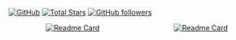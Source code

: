 [![GitHub](https://img.shields.io/badge/GitHub-%23121011?style=for-the-badge&logo=github&logoColor=white)](https://github.com/AZYoung233)
[![Total Stars](https://img.shields.io/github/stars/AZYoung233?label=%20Total%20Stars&logo=github&style=for-the-badge&color=%23eac54f)](https://github.com/AZYoung233)
[![GitHub followers](https://img.shields.io/github/followers/AZYoung233?style=for-the-badge&logo=github&label=Followers)](https://github.com/AZYoung233)

<div style="display: flex; flex-wrap: wrap; justify-content: space-around;">
    <a href="https://github.com/AZYoung233/CLGSI"><img src="https://github-readme-stats.vercel.app/api/pin/?username=AZYoung233&repo=CLGSI" alt="Readme Card" /></a>
    <a href="https://github.com/AZYoung233/MSE-Adapter"><img src="https://github-readme-stats.vercel.app/api/pin/?username=AZYoung233&repo=MSE-Adapter" alt="Readme Card" /></a>
</div>

